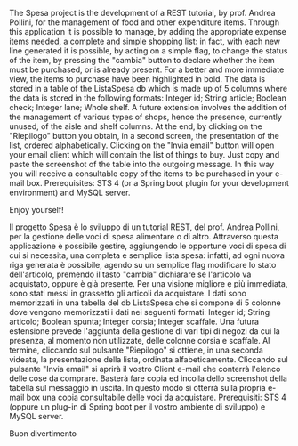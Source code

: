 The Spesa project is the development of a REST tutorial, by prof. Andrea Pollini, for the management of food and other expenditure items. Through this application it is possible to manage, by adding the appropriate expense items needed, a complete and simple shopping list: in fact, with each new line generated it is possible, by acting on a simple flag, to change the status of the item, by pressing the "cambia" button to declare whether the item must be purchased, or is already present. For a better and more immediate view, the items to purchase have been highlighted in bold. The data is stored in a table of the ListaSpesa db which is made up of 5 columns where the data is stored in the following formats: Integer id; String article; Boolean check; Integer lane; Whole shelf. A future extension involves the addition of the management of various types of shops, hence the presence, currently unused, of the aisle and shelf columns. At the end, by clicking on the "Riepilogo" button you obtain, in a second screen, the presentation of the list, ordered alphabetically. Clicking on the "Invia email" button will open your email client which will contain the list of things to buy. Just copy and paste the screenshot of the table into the outgoing message. In this way you will receive a consultable copy of the items to be purchased in your e-mail box. Prerequisites: STS 4 (or a Spring boot plugin for your development environment) and MySQL server.

Enjoy yourself!

Il progetto Spesa è lo sviluppo di un tutorial REST, del prof. Andrea Pollini, per la gestione delle voci di spesa alimentare o di altro. Attraverso questa applicazione è possibile gestire, aggiungendo le opportune voci di spesa di cui si necessita, una completa e semplice lista spesa: infatti, ad ogni nuova riga generata è possibile, agendo su un semplice flag modificare lo stato dell'articolo, premendo il tasto "cambia" dichiarare se l'articolo va acquistato, oppure è già presente. Per una visione migliore e più immediata, sono stati messi in grassetto gli articoli da acquistare. I dati sono memorizzati in una tabella del db ListaSpesa che si compone di 5 colonne dove vengono memorizzati i dati nei seguenti formati: Integer id; String articolo; Boolean spunta; Integer corsia; Integer scaffale. Una futura estensione prevede l'aggiunta della gestione di vari tipi di negozi da cui la presenza, al momento non utilizzate, delle colonne corsia e scaffale. Al termine, cliccando sul pulsante "Riepilogo" si ottiene, in una seconda videata, la presentazione della lista, ordinata alfabeticamente. Cliccando sul pulsante "Invia email" si aprirà il vostro Client e-mail che conterrà l'elenco delle cose da comprare. Basterà fare copia ed incolla dello screenshot della tabella sul messaggio in uscita. In questo modo si otterrà sulla propria e-mail box una copia consultabile delle voci da acquistare. Prerequisiti: STS 4 (oppure un plug-in di Spring boot per il vostro ambiente di sviluppo) e MySQL server.

Buon divertimento